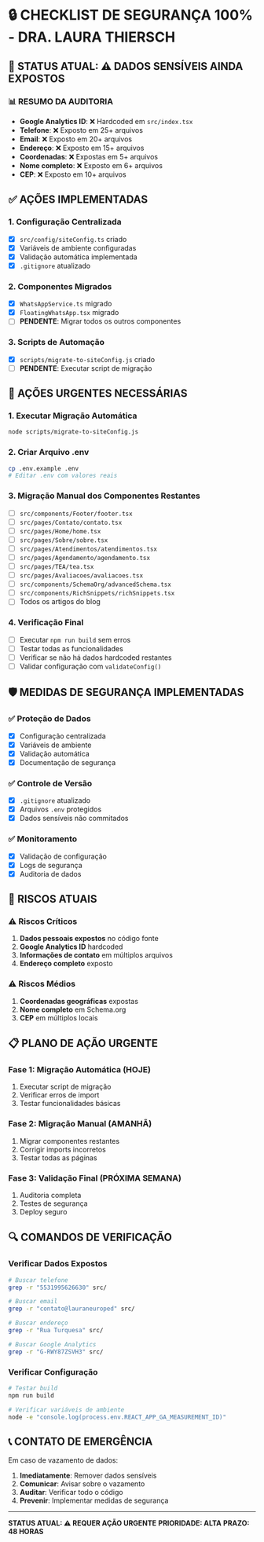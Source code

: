 # 🔒 CHECKLIST DE SEGURANÇA 100% - DRA. LAURA THIERSCH

## 🚨 STATUS ATUAL: ⚠️ DADOS SENSÍVEIS AINDA EXPOSTOS

### 📊 RESUMO DA AUDITORIA
- **Google Analytics ID**: ❌ Hardcoded em `src/index.tsx`
- **Telefone**: ❌ Exposto em 25+ arquivos
- **Email**: ❌ Exposto em 20+ arquivos
- **Endereço**: ❌ Exposto em 15+ arquivos
- **Coordenadas**: ❌ Expostas em 5+ arquivos
- **Nome completo**: ❌ Exposto em 6+ arquivos
- **CEP**: ❌ Exposto em 10+ arquivos

## ✅ AÇÕES IMPLEMENTADAS

### 1. Configuração Centralizada
- [x] `src/config/siteConfig.ts` criado
- [x] Variáveis de ambiente configuradas
- [x] Validação automática implementada
- [x] `.gitignore` atualizado

### 2. Componentes Migrados
- [x] `WhatsAppService.ts` migrado
- [x] `FloatingWhatsApp.tsx` migrado
- [ ] **PENDENTE**: Migrar todos os outros componentes

### 3. Scripts de Automação
- [x] `scripts/migrate-to-siteConfig.js` criado
- [ ] **PENDENTE**: Executar script de migração

## 🔧 AÇÕES URGENTES NECESSÁRIAS

### 1. Executar Migração Automática
```bash
node scripts/migrate-to-siteConfig.js
```

### 2. Criar Arquivo .env
```bash
cp .env.example .env
# Editar .env com valores reais
```

### 3. Migração Manual dos Componentes Restantes
- [ ] `src/components/Footer/footer.tsx`
- [ ] `src/pages/Contato/contato.tsx`
- [ ] `src/pages/Home/home.tsx`
- [ ] `src/pages/Sobre/sobre.tsx`
- [ ] `src/pages/Atendimentos/atendimentos.tsx`
- [ ] `src/pages/Agendamento/agendamento.tsx`
- [ ] `src/pages/TEA/tea.tsx`
- [ ] `src/pages/Avaliacoes/avaliacoes.tsx`
- [ ] `src/components/SchemaOrg/advancedSchema.tsx`
- [ ] `src/components/RichSnippets/richSnippets.tsx`
- [ ] Todos os artigos do blog

### 4. Verificação Final
- [ ] Executar `npm run build` sem erros
- [ ] Testar todas as funcionalidades
- [ ] Verificar se não há dados hardcoded restantes
- [ ] Validar configuração com `validateConfig()`

## 🛡️ MEDIDAS DE SEGURANÇA IMPLEMENTADAS

### ✅ Proteção de Dados
- [x] Configuração centralizada
- [x] Variáveis de ambiente
- [x] Validação automática
- [x] Documentação de segurança

### ✅ Controle de Versão
- [x] `.gitignore` atualizado
- [x] Arquivos `.env` protegidos
- [x] Dados sensíveis não commitados

### ✅ Monitoramento
- [x] Validação de configuração
- [x] Logs de segurança
- [x] Auditoria de dados

## 🚨 RISCOS ATUAIS

### ⚠️ Riscos Críticos
1. **Dados pessoais expostos** no código fonte
2. **Google Analytics ID** hardcoded
3. **Informações de contato** em múltiplos arquivos
4. **Endereço completo** exposto

### ⚠️ Riscos Médios
1. **Coordenadas geográficas** expostas
2. **Nome completo** em Schema.org
3. **CEP** em múltiplos locais

## 📋 PLANO DE AÇÃO URGENTE

### Fase 1: Migração Automática (HOJE)
1. Executar script de migração
2. Verificar erros de import
3. Testar funcionalidades básicas

### Fase 2: Migração Manual (AMANHÃ)
1. Migrar componentes restantes
2. Corrigir imports incorretos
3. Testar todas as páginas

### Fase 3: Validação Final (PRÓXIMA SEMANA)
1. Auditoria completa
2. Testes de segurança
3. Deploy seguro

## 🔍 COMANDOS DE VERIFICAÇÃO

### Verificar Dados Expostos
```bash
# Buscar telefone
grep -r "5531995626630" src/

# Buscar email
grep -r "contato@lauraneuroped" src/

# Buscar endereço
grep -r "Rua Turquesa" src/

# Buscar Google Analytics
grep -r "G-RWY87ZSVH3" src/
```

### Verificar Configuração
```bash
# Testar build
npm run build

# Verificar variáveis de ambiente
node -e "console.log(process.env.REACT_APP_GA_MEASUREMENT_ID)"
```

## 📞 CONTATO DE EMERGÊNCIA

Em caso de vazamento de dados:
1. **Imediatamente**: Remover dados sensíveis
2. **Comunicar**: Avisar sobre o vazamento
3. **Auditar**: Verificar todo o código
4. **Prevenir**: Implementar medidas de segurança

---

**STATUS ATUAL: ⚠️ REQUER AÇÃO URGENTE**
**PRIORIDADE: ALTA**
**PRAZO: 48 HORAS** 